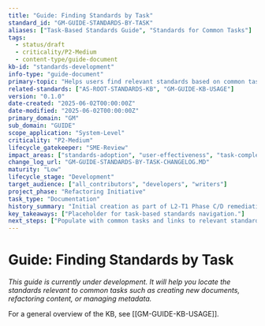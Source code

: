 ```yaml
---
title: "Guide: Finding Standards by Task"
standard_id: "GM-GUIDE-STANDARDS-BY-TASK"
aliases: ["Task-Based Standards Guide", "Standards for Common Tasks"]
tags:
  - status/draft
  - criticality/P2-Medium
  - content-type/guide-document
kb-id: "standards-development"
info-type: "guide-document"
primary-topic: "Helps users find relevant standards based on common tasks or activities."
related-standards: ["AS-ROOT-STANDARDS-KB", "GM-GUIDE-KB-USAGE"]
version: "0.1.0"
date-created: "2025-06-02T00:00:00Z"
date-modified: "2025-06-02T00:00:00Z"
primary_domain: "GM"
sub_domain: "GUIDE"
scope_application: "System-Level"
criticality: "P2-Medium"
lifecycle_gatekeeper: "SME-Review"
impact_areas: ["standards-adoption", "user-effectiveness", "task-completion"]
change_log_url: "GM-GUIDE-STANDARDS-BY-TASK-CHANGELOG.MD"
maturity: "Low"
lifecycle_stage: "Development"
target_audience: ["all_contributors", "developers", "writers"]
project_phase: "Refactoring Initiative"
task_type: "Documentation"
history_summary: "Initial creation as part of L2-T1 Phase C/D remediation."
key_takeaways: ["Placeholder for task-based standards navigation."]
next_steps: ["Populate with common tasks and links to relevant standards."]
---
```


# Guide: Finding Standards by Task

*This guide is currently under development. It will help you locate the standards relevant to common tasks such as creating new documents, refactoring content, or managing metadata.*

For a general overview of the KB, see [[GM-GUIDE-KB-USAGE]].
